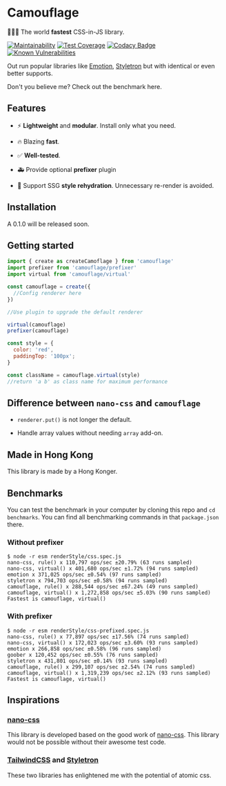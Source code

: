 # Camouflage

:rocket::rocket::rocket: The world **fastest** CSS-in-JS library.

[![Maintainability](https://api.codeclimate.com/v1/badges/37576126acb783f17c77/maintainability)](https://codeclimate.com/github/winston0410/camouflage/maintainability) [![Test Coverage](https://api.codeclimate.com/v1/badges/37576126acb783f17c77/test_coverage)](https://codeclimate.com/github/winston0410/camouflage/test_coverage) [![Codacy Badge](https://app.codacy.com/project/badge/Grade/30027259349b45ef8cdc73711f17859c)](https://www.codacy.com/gh/winston0410/camouflage/dashboard?utm_source=github.com&utm_medium=referral&utm_content=winston0410/camouflage&utm_campaign=Badge_Grade) [![Known Vulnerabilities](https://snyk.io/test/github/winston0410/camouflage/badge.svg?targetFile=package.json)](https://snyk.io/test/github/winston0410/camouflage?targetFile=package.json)

Out run popular libraries like [Emotion](https://github.com/emotion-js/emotion), [Styletron](https://github.com/styletron/styletron) but with identical or even better supports.

Don't you believe me? Check out the benchmark here.

## Features

- :zap: **Lightweight** and **modular**. Install only what you need.

- :fire: Blazing **fast**.

- :white_check_mark: **Well-tested**.

- :ambulance: Provide optional **prefixer** plugin

- :construction: Support SSG **style rehydration**. Unnecessary re-render is avoided.

## Installation

A 0.1.0 will be released soon.

## Getting started

```javascript
import { create as createCamoflage } from 'camouflage'
import prefixer from 'camouflage/prefixer'
import virtual from 'camouflage/virtual'

const camouflage = create({
  //Config renderer here
})

//Use plugin to upgrade the default renderer

virtual(camouflage)
prefixer(camouflage)

const style = {
  color: 'red',
  paddingTop: '100px';
}

const className = camouflage.virtual(style)
//return 'a b' as class name for maximum performance
```

## Difference between `nano-css` and `camouflage`

- `renderer.put()` is not longer the default.

- Handle array values without needing `array` add-on.

## Made in Hong Kong

This library is made by a Hong Konger.

## Benchmarks

You can test the benchmark in your computer by cloning this repo and `cd benchmarks`. You can find all benchmarking commands in that `package.json` there.

### Without prefixer

```markdownify
$ node -r esm renderStyle/css.spec.js
nano-css, rule() x 110,797 ops/sec ±20.79% (63 runs sampled)
nano-css, virtual() x 401,680 ops/sec ±1.72% (94 runs sampled)
emotion x 371,025 ops/sec ±0.54% (97 runs sampled)
styletron x 794,703 ops/sec ±0.58% (94 runs sampled)
camouflage, rule() x 288,544 ops/sec ±67.24% (49 runs sampled)
camouflage, virtual() x 1,272,858 ops/sec ±5.03% (90 runs sampled)
Fastest is camouflage, virtual()
```

### With prefixer

```markdownify
$ node -r esm renderStyle/css-prefixed.spec.js
nano-css, rule() x 77,897 ops/sec ±17.56% (74 runs sampled)
nano-css, virtual() x 172,023 ops/sec ±3.60% (93 runs sampled)
emotion x 266,858 ops/sec ±0.58% (96 runs sampled)
goober x 120,452 ops/sec ±0.55% (76 runs sampled)
styletron x 431,801 ops/sec ±0.14% (93 runs sampled)
camouflage, rule() x 299,107 ops/sec ±2.54% (74 runs sampled)
camouflage, virtual() x 1,319,239 ops/sec ±2.12% (93 runs sampled)
Fastest is camouflage, virtual()
```

## Inspirations

### [nano-css](https://github.com/streamich/nano-css)

This library is developed based on the good work of [nano-css](https://github.com/streamich/nano-css). This library would not be possible without their awesome test code.

### [TailwindCSS](https://tailwindcss.com/) and [Styletron](https://www.styletron.org/)

These two libraries has enlightened me with the potential of atomic css.
